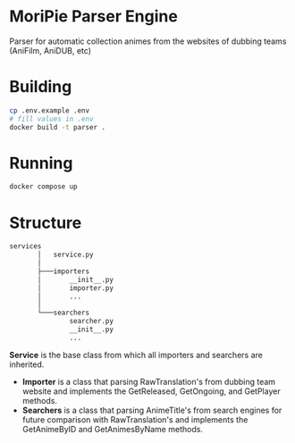 # MoriPie Parser Engine
Parser for automatic collection animes from the websites of dubbing teams (AniFilm, AniDUB, etc)

# Building
```bash
cp .env.example .env
# fill values in .env 
docker build -t parser .
```

# Running
```bash
docker compose up
```


# Structure
```bash
services
       │   service.py
       │
       ├───importers
       │       __init__.py
       │       importer.py
       │       ...
       │
       └───searchers
               searcher.py
               __init__.py
               ...

```
**Service** is the base class from which all importers and searchers are inherited.
 - **Importer** is a class that parsing RawTranslation's from dubbing team website and implements the GetReleased, GetOngoing, and GetPlayer methods.
 - **Searchers** is a class that parsing AnimeTitle's from search engines for future comparison with RawTranslation's and implements the GetAnimeByID and GetAnimesByName methods.
